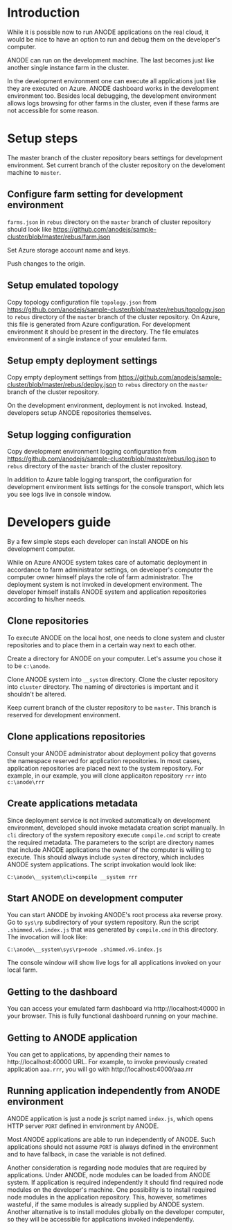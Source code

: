 # Introduction

While it is possible now to run ANODE applications on the real cloud, it would be nice to have an option to run and debug them on the developer's computer.

ANODE can run on the development machine. The last becomes just like another single instance farm in the cluster.

In the development environment one can execute all applications just like they are executed on Azure. ANODE dashboard works in the development environment too. Besides local debugging, the development environment allows logs browsing for other farms in the cluster, even if these farms are not accessible for some reason.

# Setup steps

The master branch of the cluster repository bears settings for development environment. Set current branch of the cluster repository on the develoment machine to ```master```.

## Configure farm setting for development environment

```farms.json``` in ```rebus``` directory on the ```master``` branch of cluster repository should look like https://github.com/anodejs/sample-cluster/blob/master/rebus/farm.json

Set Azure storage account name and keys.

Push changes to the origin.

## Setup emulated topology

Copy topology configuration file ```topology.json``` from https://github.com/anodejs/sample-cluster/blob/master/rebus/topology.json to ```rebus``` directory of the ```master``` branch of the cluster repository. On Azure, this file is generated from Azure configuration. For development environment it should be present in the directory. The file emulates environment of a single instance of your emulated farm.

## Setup empty deployment settings

Copy empty deployment settings from https://github.com/anodejs/sample-cluster/blob/master/rebus/deploy.json to ```rebus``` directory on the ```master``` branch of the cluster repository.

On the development environment, deployment is not invoked. Instead, developers setup ANODE repositories themselves.

## Setup logging configuration

Copy development environment logging configuration from https://github.com/anodejs/sample-cluster/blob/master/rebus/log.json to ```rebus``` directory of the ```master``` branch of the cluster repository. 

In addition to Azure table logging transport, the configuration for development environment lists settings for the console transport, which lets you see logs live in console window.

# Developers guide

By a few simple steps each developer can install ANODE on his development computer.

While on Azure ANODE system takes care of automatic deployment in accordance to farm administrator settings, on developer's computer the computer owner himself plays the role of farm administrator. The deployment system is not invoked in development environment. The developer himself installs ANODE system and application repositories according to his/her needs.

## Clone repositories

To execute ANODE on the local host, one needs to clone system and cluster repositories and to place them in a certain way next to each other.

Create a directory for ANODE on your computer. Let's assume you chose it to be ```c:\anode```.

Clone ANODE system into ```__system``` directory. Clone the cluster repository into ```cluster``` directory. The naming of directories is important and it shouldn't be altered. 

Keep current branch of the cluster repository to be ```master```. This branch is reserved for development environment.

## Clone applications repositories

Consult your ANODE administrator about deployment policy that governs the namespace reserved for application repositories. In most cases, application repositories are placed next to the system repository. For example, in our example, you will clone applicaiton repository ```rrr``` into ```c:\anode\rrr```

## Create applications metadata

Since deployment service is not invoked automatically on development environment, developed should invoke metadata creation script manually. In ```cli``` directory of the system repository execute ```compile.cmd``` script to create the required metadata. The parameters to the script are directory names that include ANODE applications the owner of the computer is willing to execute. This should always include ```system``` directory, which includes ANODE system applications. The script invokation would look like:

```
C:\anode\__system\cli>compile __system rrr
```

## Start ANODE on development computer

You can start ANODE by invoking ANODE's root process aka reverse proxy. Go to ```sys\rp``` subdirectory of your system repository. Run the script ```.shimmed.v6.index.js``` that was generated by ```compile.cmd``` in this directory. The invocation will look like:

```
C:\anode\__system\sys\rp>node .shimmed.v6.index.js
```

The console window will show live logs for all applications invoked on your local farm.

## Getting to the dashboard

You can access your emulated farm dashboard via http://localhost:40000 in your browser. This is fully functional dashboard running on your machine.

## Getting to ANODE application

You can get to applications, by appending their names to http://localhost:40000 URL. For example, to invoke previously created application ```aaa.rrr```, you will go with http://localhost:4000/aaa.rrr

## Running application independently from ANODE environment

ANODE application is just a node.js script named ```index.js```, which opens HTTP server ```PORT``` defined in environment by ANODE.

Most ANODE applications are able to run independently of ANODE. Such applications should not assume ```PORT``` is always defined in the environment and to have fallback, in case the variable is not defined.

Another consideration is regarding node modules that are required by applications. Under ANODE, node modules can be loaded from ANODE system. If application is required independently it should find required node modules on the developer's machine. One possibility is to install required node modules in the application repository. This, however, sometimes wasteful, if the same modules is already supplied by ANODE system. Another alternative is to install modules globally on the developer computer, so they will be accessible for applications invoked independently.